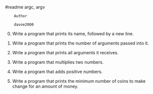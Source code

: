 #readme       argc, argv


		Author

		davoe2000

0.  Write a program that prints its name, followed by a new line.

1.  Write a program that prints the number of arguments passed into it.

2.  Write a program that prints all arguments it receives.

4.  Write a program that multiplies two numbers.

5.  Write a program that adds positive numbers.

6.  Write a program that prints the minimum number of coins to make change for an amount of money.
